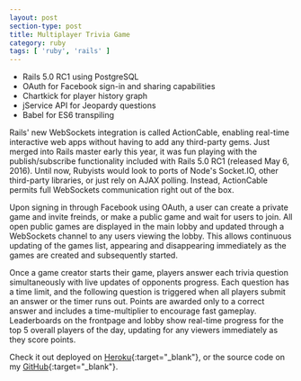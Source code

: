 ```yaml
---
layout: post
section-type: post
title: Multiplayer Trivia Game
category: ruby
tags: [ 'ruby', 'rails' ]
---
```

<ul>
  <li>Rails 5.0 RC1 using PostgreSQL</li>

  <li>OAuth for Facebook sign-in and sharing capabilities</li>

  <li>Chartkick for player history graph</li>

  <li>jService API for Jeopardy questions</li>

  <li>Babel for ES6 transpiling</li>
</ul>

Rails' new WebSockets integration is called ActionCable, enabling real-time interactive web apps without having to add any third-party gems. Just merged into Rails master early this year, it was fun playing with the publish/subscribe functionality included with Rails 5.0 RC1 (released May 6, 2016). Until now, Rubyists would look to ports of Node's Socket.IO, other third-party libraries, or just rely on AJAX polling. Instead, ActionCable permits full WebSockets communication right out of the box.

Upon signing in through Facebook using OAuth, a user can create a private game and invite freinds, or make a public game and wait for users to join. All open public games are displayed in the main lobby and updated through a WebSockets channel to any users viewing the lobby. This allows continuous updating of the games list, appearing and disappearing immediately as the games are created and subsequently started. 

Once a game creator starts their game, players answer each trivia question simultaneously with live updates of opponents progress. Each question has a time limit, and the following question is triggered when all players submit an answer or the timer runs out. Points are awarded only to a correct answer and includes a time-multiplier to encourage fast gameplay. Leaderboards on the frontpage and lobby show real-time progress for the top 5 overall players of the day, updating for any viewers immediately as they score points.


Check it out deployed on [Heroku](http://tricksy-hobbit.heroku.com/){:target="_blank"}, or the source code on my [GitHub](https://github.com/samwoodson/tricksy-hobbit-public){:target="_blank"}.